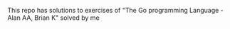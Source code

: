 This repo has solutions to exercises of "The Go programming Language - Alan AA, Brian K" solved by me
